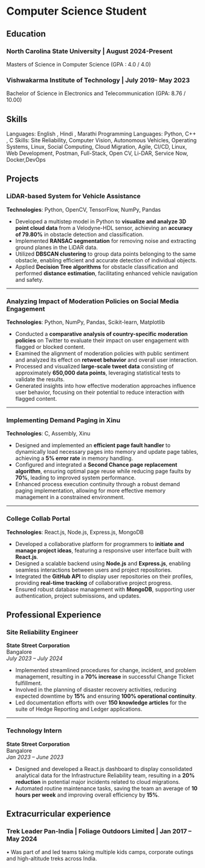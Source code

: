 # Computer Science Student

## Education

### North Carolina State University | August 2024-Present
Masters of Science in Computer Science (GPA : 4.0 / 4.0)

### Vishwakarma Institute of Technology | July 2019- May 2023
Bachelor of Science in Electronics and Telecommunication (GPA: 8.76 / 10.00)

## Skills

Languages: English , Hindi , Marathi
Programming Languages: Python, C++ , C 
Skills:  Site Reliability, Computer Vision, Autonomous Vehicles,  Operating Systems, Linux, Social Computing, Cloud Migration,
Agile, CI/CD, Linux, Web Development, Postman, Full-Stack, Open CV, Li-DAR, Service Now, Docker,DevOps

## Projects  

### LiDAR-based System for Vehicle Assistance  
**Technologies**: Python, OpenCV, TensorFlow, NumPy, Pandas  

- Developed a multistep model in Python to **visualize and analyze 3D point cloud data** from a Velodyne-HDL sensor, achieving an **accuracy of 79.80%** in obstacle detection and classification.  
- Implemented **RANSAC segmentation** for removing noise and extracting ground planes in the LiDAR data.  
- Utilized **DBSCAN clustering** to group data points belonging to the same obstacle, enabling efficient and accurate detection of individual objects.  
- Applied **Decision Tree algorithms** for obstacle classification and performed **distance estimation**, facilitating enhanced vehicle navigation and safety.  

---

### Analyzing Impact of Moderation Policies on Social Media Engagement  
**Technologies**: Python, NumPy, Pandas, Scikit-learn, Matplotlib  

- Conducted a **comparative analysis of country-specific moderation policies** on Twitter to evaluate their impact on user engagement with flagged or blocked content.  
- Examined the alignment of moderation policies with public sentiment and analyzed its effect on **retweet behavior** and overall user interaction.  
- Processed and visualized **large-scale tweet data** consisting of approximately **650,000 data points**, leveraging statistical tests to validate the results.  
- Generated insights into how effective moderation approaches influence user behavior, focusing on their potential to reduce interaction with flagged content.  

---

### Implementing Demand Paging in Xinu  
**Technologies**: C, Assembly, Xinu  

- Designed and implemented an **efficient page fault handler** to dynamically load necessary pages into memory and update page tables, achieving a **5% error rate** in memory handling.  
- Configured and integrated a **Second Chance page replacement algorithm**, ensuring optimal page reuse while reducing page faults by **70%**, leading to improved system performance.  
- Enhanced process execution continuity through a robust demand paging implementation, allowing for more effective memory management in a constrained environment.  

---

### College Collab Portal  
**Technologies**: React.js, Node.js, Express.js, MongoDB  

- Developed a collaborative platform for programmers to **initiate and manage project ideas**, featuring a responsive user interface built with **React.js**.  
- Designed a scalable backend using **Node.js** and **Express.js**, enabling seamless interactions between users and project repositories.  
- Integrated the **GitHub API** to display user repositories on their profiles, providing **real-time tracking** of collaborative project progress.  
- Ensured robust database management with **MongoDB**, supporting user authentication, project submissions, and updates.  

## Professional Experience

### Site Reliability Engineer  
**State Street Corporation**  
Bangalore  
*July 2023 – July 2024*  

- Implemented streamlined procedures for change, incident, and problem management, resulting in a **70% increase** in successful Change Ticket fulfillment.  
- Involved in the planning of disaster recovery activities, reducing expected downtime by **15%** and ensuring **100% operational continuity**.  
- Led documentation efforts with over **150 knowledge articles** for the suite of Hedge Reporting and Ledger applications.  

---

### Technology Intern  
**State Street Corporation**  
Bangalore  
*Jan 2023 – June 2023*  

- Designed and developed a React.js dashboard to display consolidated analytical data for the Infrastructure Reliability team, resulting in a **20% reduction** in potential major incidents related to cloud migrations.  
- Automated routine maintenance tasks, saving the team an average of **10 hours per week** and improving overall efficiency by **15%**.  


## Extracurricular experience

### Trek Leader Pan-India | Foliage Outdoors Limited | Jan 2017 – May 2024
• Was part of and led teams taking multiple kids camps, corporate outings and high-altitude treks across India.



  
